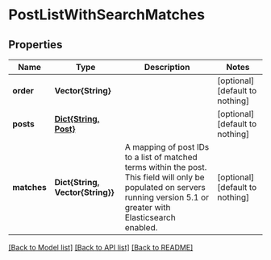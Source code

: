 # PostListWithSearchMatches


## Properties
Name | Type | Description | Notes
------------ | ------------- | ------------- | -------------
**order** | **Vector{String}** |  | [optional] [default to nothing]
**posts** | [**Dict{String, Post}**](Post.md) |  | [optional] [default to nothing]
**matches** | **Dict{String, Vector{String}}** | A mapping of post IDs to a list of matched terms within the post. This field will only be populated on servers running version 5.1 or greater with Elasticsearch enabled. | [optional] [default to nothing]


[[Back to Model list]](../README.md#models) [[Back to API list]](../README.md#api-endpoints) [[Back to README]](../README.md)


